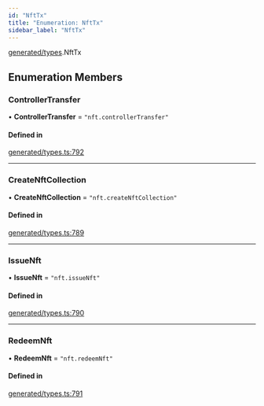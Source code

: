 ```yaml
---
id: "NftTx"
title: "Enumeration: NftTx"
sidebar_label: "NftTx"
---
```


[generated/types](../../../../modules/Generated/Types/Types.md).NftTx

## Enumeration Members

### ControllerTransfer

• **ControllerTransfer** = ``"nft.controllerTransfer"``

#### Defined in

[generated/types.ts:792](https://github.com/PolymeshAssociation/polymesh-sdk/blob/654b99c8d/src/generated/types.ts#L792)

___

### CreateNftCollection

• **CreateNftCollection** = ``"nft.createNftCollection"``

#### Defined in

[generated/types.ts:789](https://github.com/PolymeshAssociation/polymesh-sdk/blob/654b99c8d/src/generated/types.ts#L789)

___

### IssueNft

• **IssueNft** = ``"nft.issueNft"``

#### Defined in

[generated/types.ts:790](https://github.com/PolymeshAssociation/polymesh-sdk/blob/654b99c8d/src/generated/types.ts#L790)

___

### RedeemNft

• **RedeemNft** = ``"nft.redeemNft"``

#### Defined in

[generated/types.ts:791](https://github.com/PolymeshAssociation/polymesh-sdk/blob/654b99c8d/src/generated/types.ts#L791)
